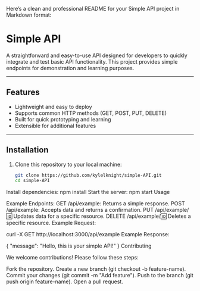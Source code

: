 Here’s a clean and professional README for your Simple API project in Markdown format:

# Simple API

A straightforward and easy-to-use API designed for developers to quickly integrate and test basic API functionality. This project provides simple endpoints for demonstration and learning purposes.

---

## Features

- Lightweight and easy to deploy
- Supports common HTTP methods (GET, POST, PUT, DELETE)
- Built for quick prototyping and learning
- Extensible for additional features

---

## Installation

1. Clone this repository to your local machine:
   ```bash
   git clone https://github.com/kylelknight/simple-API.git
   cd simple-API
Install dependencies:
npm install
Start the server:
npm start
Usage

Example Endpoints:
GET /api/example: Returns a simple response.
POST /api/example: Accepts data and returns a confirmation.
PUT /api/example/:id: Updates data for a specific resource.
DELETE /api/example/:id: Deletes a specific resource.
Example Request:

curl -X GET http://localhost:3000/api/example
Example Response:

{
  "message": "Hello, this is your simple API!"
}
Contributing

We welcome contributions! Please follow these steps:

Fork the repository.
Create a new branch (git checkout -b feature-name).
Commit your changes (git commit -m "Add feature").
Push to the branch (git push origin feature-name).
Open a pull request.
